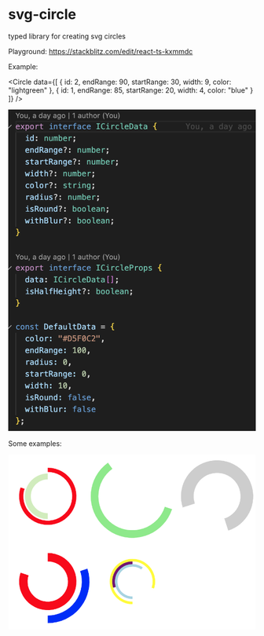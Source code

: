 # svg-circle

typed library for creating svg circles

Playground:
https://stackblitz.com/edit/react-ts-kxmmdc

Example:

<Circle
data={[
{
id: 2,
endRange: 90,
startRange: 30,
width: 9,
color: "lightgreen"
},
{
id: 1,
endRange: 85,
startRange: 20,
width: 4,
color: "blue"
}
]}
/>

![Screenshot](screen.png)

Some examples:

![Screenshot](examples.png)
